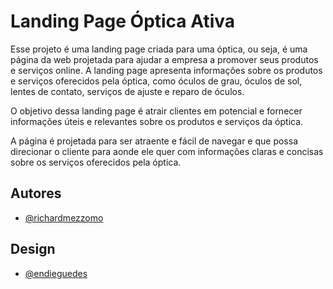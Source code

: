 
# Landing Page Óptica Ativa

Esse projeto é uma landing page criada para uma óptica, ou seja, é uma página da web projetada para ajudar a empresa a promover seus produtos e serviços online. A landing page apresenta informações sobre os produtos e serviços oferecidos pela óptica, como óculos de grau, óculos de sol, lentes de contato, serviços de ajuste e reparo de óculos.

O objetivo dessa landing page é atrair clientes em potencial e fornecer informações úteis e relevantes sobre os produtos e serviços da óptica. 

A página é projetada para ser atraente e fácil de navegar e que possa direcionar o cliente para aonde ele quer com informações claras e concisas sobre os serviços oferecidos pela óptica.


## Autores

- [@richardmezzomo](https://www.github.com/richardmezzomo)

## Design 

- [@endieguedes](https://www.linkedin.com/in/endieguedes/)
